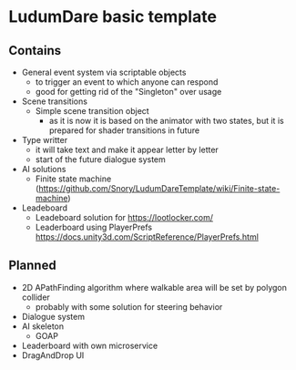 # LudumDare basic template

## Contains

- General event system via scriptable objects
  - to trigger an event to which anyone can respond
  - good for getting rid of the "Singleton" over usage 
- Scene transitions
  - Simple scene transition object
    - as it is now it is based on the animator with two states, but it is prepared for shader transitions in future   
- Type writter
  - it will take text and make it appear letter by letter
  - start of the future dialogue system
- AI solutions
  - Finite state machine (https://github.com/Snory/LudumDareTemplate/wiki/Finite-state-machine)
- Leadeboard
  - Leadeboard solution for https://lootlocker.com/
  - Leaderboard using PlayerPrefs https://docs.unity3d.com/ScriptReference/PlayerPrefs.html
  

## Planned

- 2D APathFinding algorithm where walkable area will be set by polygon collider
  - probably with some solution for steering behavior 
- Dialogue system 
- AI skeleton
  - GOAP
- Leaderboard with own microservice
- DragAndDrop UI
